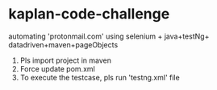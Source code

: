 # kaplan-code-challenge
automating 'protonmail.com' using selenium + java+testNg+ datadriven+maven+pageObjects
1. Pls import project in maven
2. Force update pom.xml
3. To execute the testcase, pls run 'testng.xml' file
